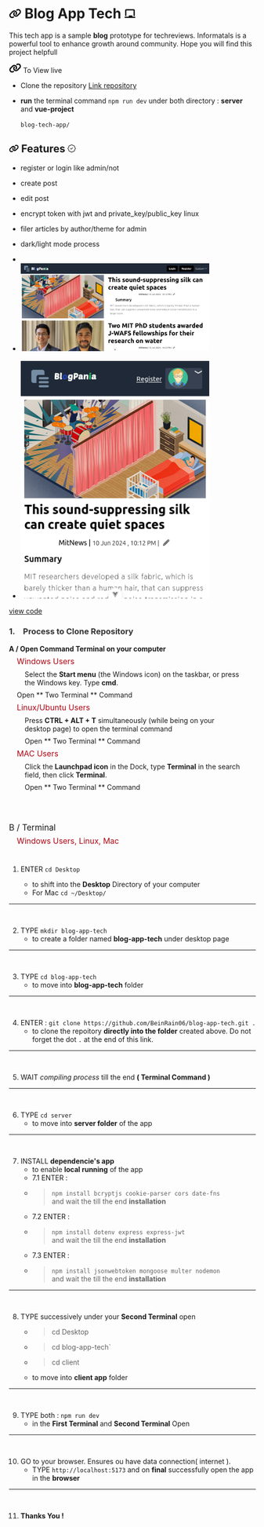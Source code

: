# <img with="20px" height="20px" src="./vue-project/src/assets/link-solid.svg"/> Blog App Tech <span></span> <img with="20px" height="20px" src="./vue-project/src/assets/chalkboard-solid.svg"/>

This tech app is a sample **blog** prototype for techreviews. Informatals is a powerful tool to enhance growth around community. Hope you will find this project helpfull

<img with="20px" height="20px" src="./vue-project/src/assets/link-solid.svg"/> To View live

- Clone the repository
  [ Link repository](https://github.com/BeinRain06/blog-app-tech)
- **run** the terminal command `npm run dev` under both directory : **server** and **vue-project**

  `blog-tech-app/`

## <img with="16px" margin-right="0.15rem" height="16px" src="./vue-project/src/assets/link-solid.svg"/> Features <span > </span> <img with="16px"  position="relative" left="2rem" height="16px" src="./vue-project/src/assets/patch-check.svg"/>

- register or login like admin/not
  >
- create post
  >
- edit post
  >
- encrypt token with jwt and private_key/public_key linux
  >
- filer articles by author/theme for admin
  >
- dark/light mode process
- <br>

- <img src="./vue-project/src/assets/Screenshot-1.png" width="385px" margin="1rem 0 1rem">
    <br>
    <br>
- <img src="./vue-project/src/assets/Screenshot-2.png" width="385px" margin="1rem 0 0.75rem">

[view code](https://github.com/BeinRain06/blog-app-tech)

<div class="process_cloning_wrap">

   <h3 style="color:#333; font-weight:bold"><span style="margin-right:1rem;">1.</span><span>Process to Clone Repository</span></h3>

   <div>
     <div><strong>A / Open Command Terminal on your computer</strong></div>
     <div>
          <div style="margin: 0.5rem 1rem; color:#ad0715;font-size:calc(14px + 0.2vw);">Windows Users</div>
          <p style="margin:0.5rem 2rem">
            Select the <strong>Start menu</strong> (the Windows icon) on the taskbar, or press the Windows key. Type <strong>cmd</strong>.
          </p>
          <p style="margin: 0.5rem 1rem;">Open ** Two Terminal ** Command</p>
     </div>
     <div>
          <div style="margin: 0.5rem 1rem; color:#ad0715;font-size:calc(14px + 0.2vw);">Linux/Ubuntu Users</div>
          <p style="margin:0.5rem 2rem">
            Press <strong>CTRL + ALT + T</strong> simultaneously (while being on your desktop page) to open the terminal command
          </p>
           <p style="margin: 0.5rem 2rem;">Open ** Two Terminal ** Command</p>
     </div>
      <div>
          <div style="margin: 0.5rem 1rem; color:#ad0715;font-size:calc(14px + 0.2vw);">MAC Users</div>
          <p style="margin:0.5rem 2rem">
            Click the <strong>Launchpad icon</strong> in the Dock, type <strong>Terminal</strong> in the search field, then click <strong>Terminal</strong>.
          </p>
           <p style="margin: 0.5rem 2rem;">Open ** Two Terminal ** Command</p>
      </div>
      <div>
         <div style="margin-top:4rem; font-size:calc(15px + 0.2vw)">B / Terminal 
         </div>
         <div style="margin: 0.5rem 1rem; color:#ad0715;font-size:calc(14px + 0.2vw);">Windows Users, Linux, Mac</div>
      </div>

  <br>

1.  ENTER `cd Desktop`


    - to shift into the **Desktop** Directory of your computer
    - For Mac `cd ~/Desktop/`

---

   <br>

2.  TYPE `mkdir blog-app-tech`
    - to create a folder named **blog-app-tech** under desktop page

---

  <br>

3. TYPE `cd blog-app-tech`
   - to move into **blog-app-tech** folder

---

  <br>

4. ENTER : `git clone https://github.com/BeinRain06/blog-app-tech.git . `
   - to clone the repoitory **directly into the folder** created above. Do not forget the dot `.` at the end of this link.

---

  <br>

5. WAIT _compiling process_ till the end **( Terminal Command )**

---

  <br>

6. TYPE `cd server`
   - to move into **server folder** of the app

---

  <br>

7. INSTALL **dependencie's app**
   - to enable **local running** of the app
   - 7.1 ENTER :
   - > `npm install bcryptjs cookie-parser cors date-fns` <br>and wait the till the end **installation**
   - 7.2 ENTER :
   - > `npm install dotenv express express-jwt` <br>and wait the till the end **installation**
   - 7.3 ENTER :
   - > `npm install jsonwebtoken mongoose multer nodemon` <br>and wait the till the end **installation**

---

<br>

8. TYPE successively under your **Second Terminal** open
   - > cd Desktop
   - > cd blog-app-tech`
   - > cd client
   - to move into **client app** folder

---

<br>

9. TYPE both : `npm run dev`
   - in the **First Terminal** and **Second Terminal** Open

---

<br>

10. GO to your browser. Ensures ou have data connection( internet ).
    - TYPE `http://localhost:5173` and on **final** successfully open the app in the **browser**

---

<br>

11. **Thanks You !**
